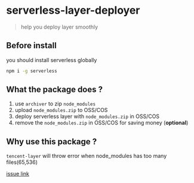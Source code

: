 # serverless-layer-deployer

> help you deploy layer smoothly
## Before install

you should install serverless globally

```sh
npm i -g serverless
```

## What the package does ?

1. use `archiver` to zip `node_modules`
2. upload `node_modules.zip` to OSS/COS
3. deploy serverless layer with `node_modules.zip` in OSS/COS
4. remove the `node_modules.zip` in OSS/COS for saving money (**optional**)

## Why use this package ?

`tencent-layer` will throw error when node_modules has too many files(65,536)

[issue link](https://github.com/serverless-components/tencent-layer/issues/6)